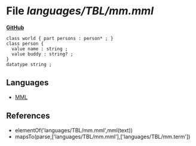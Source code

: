 # File _languages/TBL/mm.mml_
**[GitHub](https://github.com/softlang/yas/blob/master/languages/TBL/mm.mml)**
```
class world { part persons : person* ; }
class person {
  value name : string ;
  value buddy : string? ;
}
datatype string ;
```

## Languages
* [MML](../languages/MML.md)

## References
* elementOf('languages/TBL/mm.mml',mml(text))
* mapsTo(parse,['languages/TBL/mm.mml'],['languages/TBL/mm.term'])
